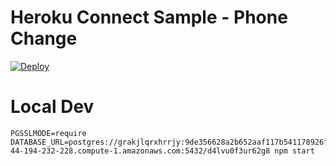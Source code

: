 # Heroku Connect Sample - Phone Change

[![Deploy](https://www.herokucdn.com/deploy/button.png)](https://heroku.com/deploy?template=https://github.com/jamesward/heroku-connect-phone-change)

# Local Dev

    PGSSLMODE=require DATABASE_URL=postgres://grakjlqrxhrrjy:9de356628a2b652aaf117b541178926f048aaf4f1ef3545af54b03f57e8a283b@ec2-44-194-232-228.compute-1.amazonaws.com:5432/d4lvu0f3ur62g8 npm start
